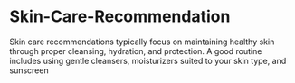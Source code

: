 # Skin-Care-Recommendation
Skin care recommendations typically focus on maintaining healthy skin through proper cleansing, hydration, and protection. A good routine includes using gentle cleansers, moisturizers suited to your skin type, and sunscreen
